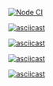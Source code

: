 [![Node CI](https://github.com/hexlet-boilerplates/nodejs-package/workflows/Node%20CI/badge.svg)](https://github.com/Youngpretzel/frontend-project-lvl1/actions)

[![asciicast](https://asciinema.org/a/ENYrMRZED6XKEz7tIhvo18fgj.svg)](https://asciinema.org/a/ENYrMRZED6XKEz7tIhvo18fgj)

[![asciicast](https://asciinema.org/a/YKaAcpp6RPfw9EHJ8mG2CPCmP.svg)](https://asciinema.org/a/YKaAcpp6RPfw9EHJ8mG2CPCmP)

[![asciicast](https://asciinema.org/a/AammKRKu6WBVI4xxGgBAiUEPt.svg)](https://asciinema.org/a/AammKRKu6WBVI4xxGgBAiUEPt)

[![asciicast](https://asciinema.org/a/NIBsCuBMlfhynjBxUTSgklnK0.svg)](https://asciinema.org/a/NIBsCuBMlfhynjBxUTSgklnK0)
